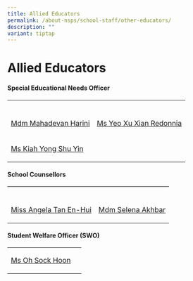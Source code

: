 ```yaml
---
title: Allied Educators
permalink: /about-nsps/school-staff/other-educators/
description: ""
variant: tiptap
---
```

<h1>Allied Educators</h1>
<h4>Special Educational Needs Officer</h4>
<table style="minWidth: 50px">
<colgroup>
<col>
<col>
</colgroup>
<tbody>
<tr>
<th rowspan="1" colspan="1">
<p></p>
</th>
<th rowspan="1" colspan="1">
<p></p>
</th>
</tr>
<tr>
<td rowspan="1" colspan="1">
<p><a href="mailto:mahadevan_harini@schools.gov.sg" rel="noopener nofollow" target="_blank">Mdm Mahadevan Harini</a>
</p>
</td>
<td rowspan="1" colspan="1">
<p><a href="mailto:yeo_xiu_xian_redonnia@schools.gov.sg" rel="noopener nofollow" target="_blank">Ms Yeo Xu Xian Redonnia</a>
</p>
</td>
</tr>
<tr>
<td rowspan="1" colspan="1">
<p><a href="mailto:Kiah_Yong_Shu_Yin@schools.gov.sg" rel="noopener nofollow" target="_blank">Ms Kiah Yong Shu Yin</a>
</p>
</td>
<td rowspan="1" colspan="1">
<p></p>
</td>
</tr>
</tbody>
</table>
<h4>School Counsellors</h4>
<table style="minWidth: 50px">
<colgroup>
<col>
<col>
</colgroup>
<tbody>
<tr>
<th rowspan="1" colspan="1">
<p></p>
</th>
<th rowspan="1" colspan="1">
<p></p>
</th>
</tr>
<tr>
<td rowspan="1" colspan="1">
<p><a href="mailto:tan_en-hui_angela@schools.gov.sg" rel="noopener nofollow" target="_blank">Miss Angela Tan En-Hui</a>
</p>
</td>
<td rowspan="1" colspan="1">
<p><a href="mailto:selena_akhbar@schools.gov.sg" rel="noopener nofollow" target="_blank">Mdm Selena Akhbar</a>
</p>
</td>
</tr>
</tbody>
</table>
<h4>Student Welfare Officer (SWO)</h4>
<table style="minWidth: 50px">
<colgroup>
<col>
<col>
</colgroup>
<tbody>
<tr>
<td rowspan="1" colspan="1">
<p><a href="mailto:oh_sock_hoon@schools.gov.sg" rel="noopener nofollow" target="_blank">Ms Oh Sock Hoon</a>
</p>
</td>
<td rowspan="1" colspan="1">
<p></p>
</td>
</tr>
</tbody>
</table>
<p></p>